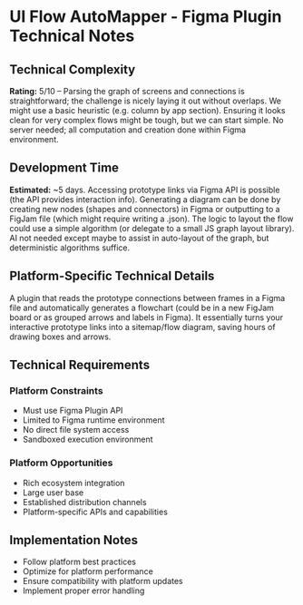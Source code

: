 # UI Flow AutoMapper - Figma Plugin Technical Notes

## Technical Complexity
**Rating:** 5/10 – Parsing the graph of screens and connections is straightforward; the challenge is nicely laying it out without overlaps. We might use a basic heuristic (e.g. column by app section). Ensuring it looks clean for very complex flows might be tough, but we can start simple. No server needed; all computation and creation done within Figma environment.

## Development Time
**Estimated:** ~5 days. Accessing prototype links via Figma API is possible (the API provides interaction info). Generating a diagram can be done by creating new nodes (shapes and connectors) in Figma or outputting to a FigJam file (which might require writing a .json). The logic to layout the flow could use a simple algorithm (or delegate to a small JS graph layout library). AI not needed except maybe to assist in auto-layout of the graph, but deterministic algorithms suffice.

## Platform-Specific Technical Details
A plugin that reads the prototype connections between frames in a Figma file and automatically generates a flowchart (could be in a new FigJam board or as grouped arrows and labels in Figma). It essentially turns your interactive prototype links into a sitemap/flow diagram, saving hours of drawing boxes and arrows.

## Technical Requirements

### Platform Constraints
- Must use Figma Plugin API
- Limited to Figma runtime environment
- No direct file system access
- Sandboxed execution environment

### Platform Opportunities
- Rich ecosystem integration
- Large user base
- Established distribution channels
- Platform-specific APIs and capabilities

## Implementation Notes
- Follow platform best practices
- Optimize for platform performance
- Ensure compatibility with platform updates
- Implement proper error handling
